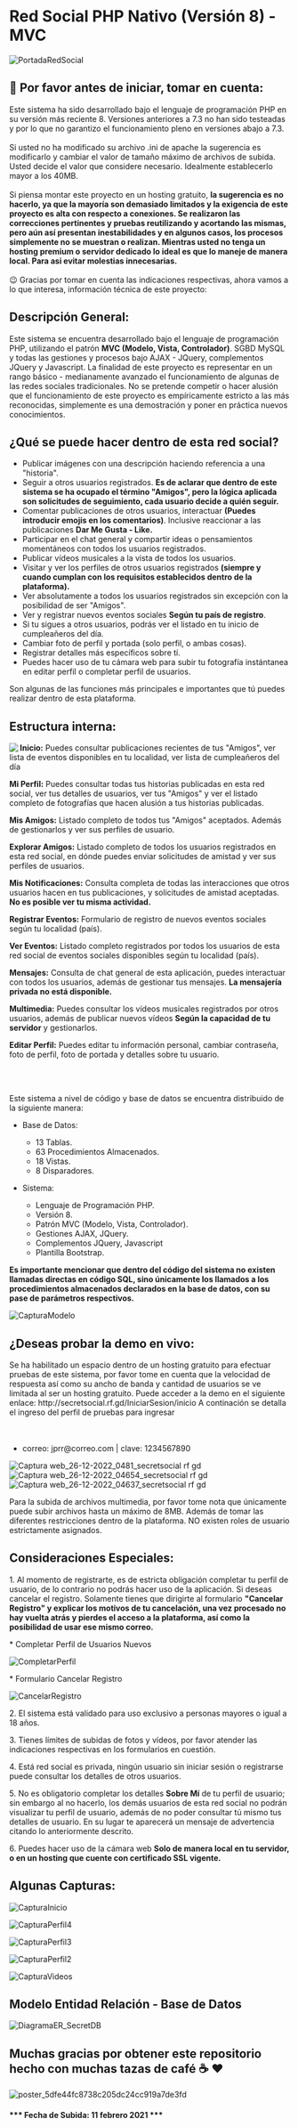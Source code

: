 # Red Social PHP Nativo (Versión 8) - MVC
![PortadaRedSocial](https://user-images.githubusercontent.com/44457989/107601909-9c61ac00-6bed-11eb-849a-b061955f0089.png)
<h2>🛑 Por favor antes de iniciar, tomar en cuenta:</h2>
<p>Este sistema ha sido desarrollado bajo el lenguaje de programación PHP en su versión más reciente 8. Versiones anteriores a 7.3 no han sido testeadas y por lo que no garantizo el funcionamiento pleno en versiones abajo a 7.3.<br><br>Si usted no ha modificado su archivo .ini de apache la sugerencia es modificarlo y cambiar el valor de tamaño máximo de archivos de subida. Usted decide el valor que considere necesario. Idealmente establecerlo mayor a los 40MB.<br><br>Si piensa montar este proyecto en un hosting gratuito, <b>la sugerencia es no hacerlo, ya que la mayoría son demasiado limitados y la exigencia de este proyecto es alta con respecto a conexiones. Se realizaron las correcciones pertinentes y pruebas reutilizando y acortando las mismas, pero aún así presentan inestabilidades y en algunos casos, los procesos simplemente no se muestran o realizan. Mientras usted no tenga un hosting premium o servidor dedicado lo ideal es que lo maneje de manera local. Para asi evitar molestias innecesarias.</b><br><br>😉 Gracias por tomar en cuenta las indicaciones respectivas, ahora vamos a lo que interesa, información técnica de este proyecto:</p>
<h2>Descripción General:</h2>
<p>Este sistema se encuentra desarrollado bajo el lenguaje de programación PHP, utilizando el patrón <b>MVC (Modelo, Vista, Controlador)</b>. SGBD MySQL y todas las gestiones y procesos bajo AJAX - JQuery, complementos JQuery y Javascript. La finalidad de este proyecto es representar en un rango básico - medianamente avanzado el funcionamiento de algunas de las redes sociales tradicionales. No se pretende competir o hacer alusión que el funcionamiento de este proyecto es empíricamente estricto a las más reconocidas, simplemente es una demostración y poner en práctica nuevos conocimientos.</p>
<h2>¿Qué se puede hacer dentro de esta red social?</h2>
<p><ul>
  <li>Publicar imágenes con una descripción haciendo referencia a una "historia".</li>
  <li>Seguir a otros usuarios registrados. <b>Es de aclarar que dentro de este sistema se ha ocupado el término "Amigos", pero la lógica aplicada son solicitudes de seguimiento, cada usuario decide a quién seguir.</b></li>
  <li>Comentar publicaciones de otros usuarios, interactuar <b>(Puedes introducir emojis en los comentarios)</b>. Inclusive reaccionar a las publicaciones <b>Dar Me Gusta - Like.</b></li>
  <li>Participar en el chat general y compartir ideas o pensamientos momentáneos con todos los usuarios registrados.</li>
  <li>Publicar vídeos musicales a la vista de todos los usuarios.</li>
  <li>Visitar y ver los perfiles de otros usuarios registrados <b>(siempre y cuando cumplan con los requisitos establecidos dentro de la plataforma).</b></li>
  <li>Ver absolutamente a todos los usuarios registrados sin excepción con la posibilidad de ser "Amigos".</li>
  <li>Ver y registrar nuevos eventos sociales <b>Según tu país de registro</b>.</li>
  <li>Si tu sigues a otros usuarios, podrás ver el listado en tu inicio de cumpleañeros del día.</li>
  <li>Cambiar foto de perfil y portada (solo perfil, o ambas cosas).</li>
  <li>Registrar detalles más específicos sobre tí.</li>
  <li>Puedes hacer uso de tu cámara web para subir tu fotografía instántanea en editar perfil o completar perfil de usuarios.</li>
</ul>Son algunas de las funciones más principales e importantes que tú puedes realizar dentro de esta plataforma.</p>

<h2>Estructura interna:</h2>
<img src="https://user-images.githubusercontent.com/44457989/107603446-5f4be880-6bf2-11eb-806e-20975986eaf4.PNG" align="left">
<p align="left"><b>Inicio:</b> Puedes consultar publicaciones recientes de tus "Amigos", ver lista de eventos disponibles en tu localidad, ver lista de cumpleañeros del día</p>
<p align="left"><b>Mi Perfil:</b> Puedes consultar todas tus historias publicadas en esta red social, ver tus detalles de usuarios, ver tus "Amigos" y ver el listado completo de fotografías que hacen alusión a tus historias publicadas.</p>
<p align="left"><b>Mis Amigos:</b> Listado completo de todos tus "Amigos" aceptados. Además de gestionarlos y ver sus perfiles de usuario.</p>
<p align="left"><b>Explorar Amigos:</b> Listado completo de todos los usuarios registrados en esta red social, en dónde puedes enviar solicitudes de amistad y ver sus perfiles de usuarios.</p>
<p align="left"><b>Mis Notificaciones:</b> Consulta completa de todas las interacciones que otros usuarios hacen en tus publicaciones, y solicitudes de amistad aceptadas. <b>No es posible ver tu misma actividad.</b></p>
<p align="left"><b>Registrar Eventos:</b> Formulario de registro de nuevos eventos sociales según tu localidad (país).</p>
<p align="left"><b>Ver Eventos:</b> Listado completo registrados por todos los usuarios de esta red social de eventos sociales disponibles según tu localidad (país).</p>
<p align="left"><b>Mensajes:</b> Consulta de chat general de esta aplicación, puedes interactuar con todos los usuarios, además de gestionar tus mensajes. <b>La mensajería privada no está disponible.</b></p>
<p align="left"><b>Multimedia:</b> Puedes consultar los vídeos musicales registrados por otros usuarios, además de publicar nuevos vídeos <b>Según la capacidad de tu servidor</b> y gestionarlos.</p>
<p align="left"><b>Editar Perfil:</b> Puedes editar tu información personal, cambiar contraseña, foto de perfil, foto de portada y detalles sobre tu usuario.</p>
<br><br><p>Este sistema a nivel de código y base de datos se encuentra distribuido de la siguiente manera:<ul><li>Base de Datos:</li><ul><li>13 Tablas.</li><li>63 Procedimientos Almacenados.</li><li>18 Vistas.</li><li>8 Disparadores.</li></ul></ul><ul><li>Sistema:</li><ul><li>Lenguaje de Programación PHP.</li><li>Versión 8.</li><li>Patrón MVC (Modelo, Vista, Controlador).</li><li>Gestiones AJAX, JQuery.</li><li>Complementos JQuery, Javascript</li><li>Plantilla Bootstrap.</li></ul></ul></p>
<p><b>Es importante mencionar que dentro del código del sistema no existen llamadas directas en código SQL, sino únicamente los llamados a los procedimientos almacenados declarados en la base de datos, con su pase de parámetros respectivos.</b></p>

![CapturaModelo](https://user-images.githubusercontent.com/44457989/107604778-bf448e00-6bf6-11eb-992e-a9ace832ab0b.PNG)


<h2>¿Deseas probar la demo en vivo:</h2>
<p>Se ha habilitado un espacio dentro de un hosting gratuito para efectuar pruebas de este sistema, por favor tome en cuenta que la velocidad de respuesta así como su ancho de banda y cantidad de usuarios se ve limitada al ser un hosting gratuito. Puede acceder a la demo en el siguiente enlace: http://secretsocial.rf.gd/IniciarSesion/inicio A continación se detalla el ingreso del perfil de pruebas para ingresar<br><br>
<br>
<ul>
  <li>correo: jprr@correo.com | clave: 1234567890</li>
</ul>



![Captura web_26-12-2022_0481_secretsocial rf gd](https://user-images.githubusercontent.com/44457989/209513945-95983ec2-42b2-4c1a-99c7-5daa81f4cff5.jpeg)
![Captura web_26-12-2022_04654_secretsocial rf gd](https://user-images.githubusercontent.com/44457989/209513947-cd60e26d-5696-45bc-acec-df2d1fb477f0.jpeg)
![Captura web_26-12-2022_04637_secretsocial rf gd](https://user-images.githubusercontent.com/44457989/209513948-90debed4-62db-408c-9ad8-e8dfc41cac39.jpeg)


<p>Para la subida de archivos multimedia, por favor tome nota que únicamente puede subir archivos hasta un máximo de 8MB. Además de tomar las diferentes restricciones dentro de la plataforma. NO existen roles de usuario estrictamente asignados.</p>


<h2>Consideraciones Especiales:</h2>
<p>1. Al momento de registrarte, es de estricta obligación completar tu perfil de usuario, de lo contrario no podrás hacer uso de la aplicación. Si deseas cancelar el registro. Solamente tienes que dirigirte al formulario  <b>"Cancelar Registro" y explicar los motivos de tu cancelación, una vez procesado no hay vuelta atrás y pierdes el acceso a la plataforma, así como la posibilidad de usar ese mismo correo.</b></p>
<p>* Completar Perfil de Usuarios Nuevos</p>



![CompletarPerfil](https://user-images.githubusercontent.com/44457989/107605055-a12b5d80-6bf7-11eb-8a89-98df7d831a88.png)



<p>* Formulario Cancelar Registro</p>


![CancelarRegistro](https://user-images.githubusercontent.com/44457989/107605140-ed769d80-6bf7-11eb-979a-62b9c3a092b0.png)


<p>2. El sistema está validado para uso exclusivo a personas mayores o igual a 18 años.</p>
<p>3. Tienes límites de subidas de fotos y vídeos, por favor atender las indicaciones respectivas en los formularios en cuestión.</p>
<p>4. Está red social es privada, ningún usuario sin iniciar sesión o registrarse puede consultar los detalles de otros usuarios.</p>
<p>5. No es obligatorio completar los detalles <b>Sobre Mí</b> de tu perfil de usuario; sin embargo al no hacerlo, los demás usuarios de esta red social no podrán visualizar tu perfil de usuario, además de no poder consultar tú mismo tus detalles de usuario. En su lugar te aparecerá un mensaje de advertencia citando lo anteriormente descrito.</p>
<p>6. Puedes hacer uso de la cámara web <b>Solo de manera local en tu servidor, o en un hosting que cuente con certificado SSL vigente.</b></p>

<h2>Algunas Capturas:</h2>



![CapturaInicio](https://user-images.githubusercontent.com/44457989/107605673-7c37ea00-6bf9-11eb-89d3-f9cb2beabddf.PNG)

![CapturaPerfil4](https://user-images.githubusercontent.com/44457989/107605760-b6a18700-6bf9-11eb-9780-15d0d03f3c9d.PNG)

![CapturaPerfil3](https://user-images.githubusercontent.com/44457989/107605961-45160880-6bfa-11eb-8eb3-74bdd13a8a6f.PNG)

![CapturaPerfil2](https://user-images.githubusercontent.com/44457989/107605979-4f380700-6bfa-11eb-9425-aa38c64e129e.PNG)

![CapturaVideos](https://user-images.githubusercontent.com/44457989/107606027-71318980-6bfa-11eb-95bf-1cac9f67a5e7.PNG)


<h2>Modelo Entidad Relación - Base de Datos</h2>

![DiagramaER_SecretDB](https://user-images.githubusercontent.com/44457989/127075209-6783e205-9d81-4483-a12e-8e40521cb8fc.png)



<h2>Muchas gracias por obtener este repositorio hecho con muchas tazas de café ☕ ❤️</h2>



![poster_5dfe44fc8738c205dc24cc919a7de3fd](https://user-images.githubusercontent.com/44457989/84722426-6d047d80-af40-11ea-8a6d-31b4466c1c08.png)




<h4>*** Fecha de Subida: 11 febrero 2021 ***</h4>


